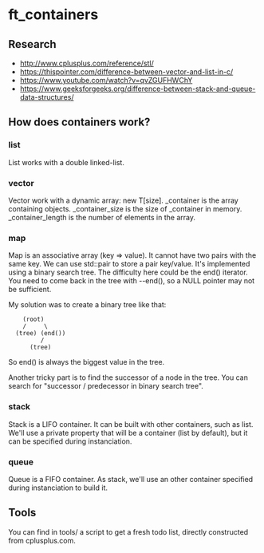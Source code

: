 # ft_containers
## Research
- http://www.cplusplus.com/reference/stl/
- https://thispointer.com/difference-between-vector-and-list-in-c/
- https://www.youtube.com/watch?v=qvZGUFHWChY
- https://www.geeksforgeeks.org/difference-between-stack-and-queue-data-structures/
## How does containers work?
### list
List works with a double linked-list.
### vector
Vector work with a dynamic array: new T[size].
_container is the array containing objects.
_container_size is the size of _container in memory.
_container_length is the number of elements in the array.
### map
Map is an associative array (key => value). It cannot have two pairs with the same key.
We can use std::pair to store a pair key/value.
It's implemented using a binary search tree.
The difficulty here could be the end() iterator. You need to come back in the tree with --end(), so a NULL pointer may not be sufficient.

My solution was to create a binary tree like that:
```
    (root)
    /     \
  (tree) (end())
         /
      (tree)
```
So end() is always the biggest value in the tree.

Another tricky part is to find the successor of a node in the tree.
You can search for "successor / predecessor in binary search tree".

### stack
Stack is a LIFO container. It can be built with other containers, such as list.
We'll use a private property that will be a container (list by default), but it can be specified during instanciation.
### queue
Queue is a FIFO container. As stack, we'll use an other container specified during instanciation to build it.
## Tools
You can find in tools/ a script to get a fresh todo list, directly constructed from cplusplus.com.